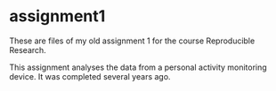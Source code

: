 assignment1
===========

These are files of my old assignment 1 for the course Reproducible Research.

This assignment analyses the data from a personal activity monitoring device. It was completed several years ago.
